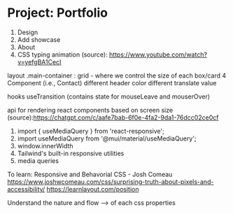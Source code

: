 # Project: Portfolio

1. Design
2. Add showcase
3. About
4. CSS typing animation (source): https://www.youtube.com/watch?v=yefgBA1CecI

layout
.main-container : grid - where we control the size of each box/card
4 Component (i.e., Contact)
different header color
different translate value


hooks
useTransition (contains state for mouseLeave and mouserOver)

api for rendering react components based on screen size
(source):https://chatgpt.com/c/aafe7bab-6f0e-4fa2-9da1-76dcc02ce0cf
1. import { useMediaQuery } from 'react-responsive';
2. import useMediaQuery from '@mui/material/useMediaQuery';
3. window.innerWidth 
4. Tailwind's built-in responsive utilities 
5. media queries



To learn: 
Responsive and Behavorial CSS - Josh Comeau
https://www.joshwcomeau.com/css/surprising-truth-about-pixels-and-accessibility/
https://learnlayout.com/position

Understand the nature and flow --> of each css properties 